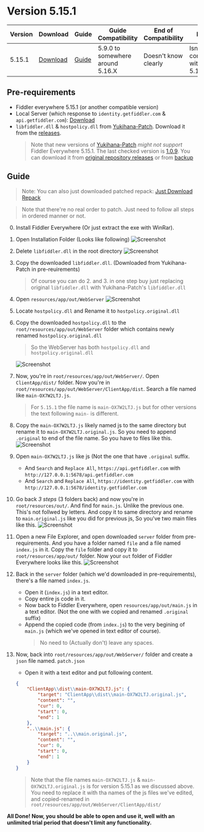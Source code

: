 # Version 5.15.1

| Version | Download                         | Guide                      | Guide Compatibility              | End of Compatibility | Notes                        |
| ------- | -------------------------------- |--------------------------- | -------------------------------- | -------------------- | ---------------------------- |
| 5.15.1  | [Download](https://rb.gy/abawou) | [Guide](/guides/5.15.1.md) | 5.9.0 to somewhere around 5.16.X | Doesn't know clearly | Isn't compatible with 5.17.0 |


## Pre-requirements
  - Fiddler everywhere 5.15.1 (or another compatible version)
  - Local Server (which response to `identity.getfiddler.com` & `api.getfiddler.com`): [Download](./server/)
  - `libfiddler.dll` & `hostpolicy.dll` from [Yukihana-Patch](https://github.com/project-yukihana/Yukihana-patch). Download it from the [releases](https://github.com/project-yukihana/Yukihana-patch/releases/tag/v1.0.9).
    > Note that new versions of [Yukihana-Patch](https://github.com/project-yukihana/Yukihana-patch) *might not support* Fiddler Everywhere 5.15.1. The last checked version is [1.0.9](https://github.com/project-yukihana/Yukihana-patch/tree/v1.0.9). You can download it from [original repository releases](https://github.com/project-yukihana/Yukihana-patch/releases/tag/v1.0.9) or from [backup](https://rb.gy/8f75nl)

## Guide
  > Note: You can also just downloaded patched repack: [Just Download Repack](https://www.dropbox.com/scl/fi/d9nuu9pk4a24lmz0q1htq/Fiddler-Everywhere-5.15.1-Cracked.zip?rlkey=kcj8ky0dmh98suuwm6sbll2q9&st=1tsthdl3&dl=1)
  
  > Note that there're no real order to patch. Just need to follow all steps in ordered manner or not.

  0. Install Fiddler Everywhere (Or just extract the exe with WinRar).
  1. Open Installation Folder (Looks like following)
     ![Screenshot](https://github.com/user-attachments/assets/5d09eaf8-b412-483e-a715-c0bbdf3106f2)
  
  2. Delete `libfiddler.dll` in the root directory
     ![Screenshot](https://github.com/user-attachments/assets/2f599f7c-5ca2-4eab-ae33-e396de856a82)
  
  3. Copy the downloaded `libfiddler.dll`. (Downloaded from Yukihana-Patch in pre-reuirements)
     > Of course you can do 2. and 3. in one step buy just replacing original `libfiddler.dll` with Yukihana-Patch's `libfiddler.dll`
  
  4. Open `resources/app/out/WebServer`
     ![Screenshot](https://github.com/user-attachments/assets/f85a8806-b47a-4180-9f96-3a8b7422f14d)

  5. Locate `hostpolicy.dll` and Rename it to `hostpolicy.original.dll`
  6. Copy the downloaded `hostpolicy.dll` to the `root/resources/app/out/WebServer` folder which contains newly renamed `hostpolicy.original.dll`
     > So the WebServer has both `hostpolicy.dll` and `hostpolicy.original.dll`
     
     ![Screenshot](https://github.com/user-attachments/assets/399401b3-2977-483c-85b9-29a544ce026c)

  7. Now, you're in `root/resources/app/out/WebServer/`. Open `ClientApp/dist/` folder. Now you're in `root/resources/app/out/WebServer/ClientApp/dist`. Search a file named like `main-OX7W2LTJ.js`.
     > For `5.15.1` the file name is `main-OX7W2LTJ.js` but for other versions the text following `main-` is different.

  8. Copy the `main-OX7W2LTJ.js` likely named js to the same directory but rename it to `main-OX7W2LTJ.original.js`. So you need to append `.original` to end of the file name. So you have to files like this.
     ![Screenshot](https://github.com/user-attachments/assets/cbd5ce84-ae02-4cca-aa7e-48d54325f690)

  9. Open `main-OX7W2LTJ.js` like js (Not the one that have `.original` suffix. 
      - And `Search` and `Replace All`, `https://api.getfiddler.com` with `http://127.0.0.1:5678/api.getfiddler.com`
      - And `Search` and `Replace All`, `https://identity.getfiddler.com` with `http://127.0.0.1:5678/identity.getfiddler.com`
      
  10. Go back *3 steps* (3 folders back) and now you're in `root/resources/out/`. And find for `main.js`. Unlike the previous one. This's not follwed by letters. And copy it to same directory and rename to `main.original.js` like you did for previous js, So you've two main files like this.
      ![Screenshot](https://github.com/user-attachments/assets/2835398f-73c8-41fa-b0a0-f790008036b8)

  11. Open a new File Explorer, and open downloaded `server` folder from pre-requirements. And you have a folder named `file` and a file named `index.js` in it. Copy the `file` folder and copy it to `root/resources/app/out/` folder. Now your `out` folder of Fiddler Everywhere looks like this.
      ![Screenshot](https://github.com/user-attachments/assets/844081f2-92bc-47c0-bb14-acb24aba2793)

  11. Back in the `server` folder (which we'd downloaded in pre-requirements), there's a file named `index.js`. 
      - Open it (`index.js`) in a text editor. 
      - Copy entire js code in it.
      - Now back to Fiddler Everywhere, open `resources/app/out/main.js` in a text editor. (Not the one with we copied and renamed `.original` suffix)
      - Append the copied code (from `index.js`) to the very begining of `main.js` (which we've opened in text editor of course).
        > No need to (Actually don't) leave any spaces.
  
  12. Now, back into `root/resources/app/out/WebServer/` folder and create a `json` file named. `patch.json`
        - Open it with a text editor and put following content.
        ``` json
        {
            "ClientApp\\dist\\main-OX7W2LTJ.js": {
                "target": "ClientApp\\dist\\main-OX7W2LTJ.original.js",
                "content": "",
                "cur": 0,
                "start": 0,
                "end": 1
            },
            "..\\main.js": {
                "target": "..\\main.original.js",
                "content": "",
                "cur": 0,
                "start": 0,
                "end": 1
            }
        }
        ```
        > Note that the file names `main-OX7W2LTJ.js` & `main-OX7W2LTJ.original.js` is for version 5.15.1 as we discussed above. You need to replace it with tha names of the js files we've edited, and copied-renamed in `root/resources/app/out/WebServer/ClientApp/dist/`
   
   
**All Done! Now, you should be able to open and use it, well with an unlimited trial period that doesn't limit any functionality.**
